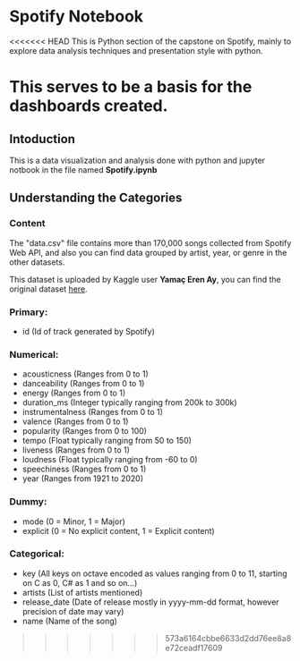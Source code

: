 # Spotify Notebook
<<<<<<< HEAD
 This is Python section of the capstone on Spotify, mainly to explore data analysis techniques and presentation style with python.

 This serves to be a basis for the dashboards created.
=======
## Intoduction
This is a data visualization and analysis done with python and jupyter notbook in the file named **Spotify.ipynb**
## Understanding the Categories
### Content
The "data.csv" file contains more than 170,000 songs collected from Spotify Web API, and also you can find data grouped by artist, year, or genre in the other datasets.

This dataset is uploaded by Kaggle user **Yamaç Eren Ay**, you can find the original dataset [here]("https://www.kaggle.com/yamaerenay/spotify-dataset-19212020-160k-tracks).

### Primary:
- id (Id of track generated by Spotify)
### Numerical:
- acousticness (Ranges from 0 to 1)
- danceability (Ranges from 0 to 1)
- energy (Ranges from 0 to 1)
- duration_ms (Integer typically ranging from 200k to 300k)
- instrumentalness (Ranges from 0 to 1)
- valence (Ranges from 0 to 1)
- popularity (Ranges from 0 to 100)
- tempo (Float typically ranging from 50 to 150)
- liveness (Ranges from 0 to 1)
- loudness (Float typically ranging from -60 to 0)
- speechiness (Ranges from 0 to 1)
- year (Ranges from 1921 to 2020)
### Dummy:
- mode (0 = Minor, 1 = Major)
- explicit (0 = No explicit content, 1 = Explicit content)
### Categorical:
- key (All keys on octave encoded as values ranging from 0 to 11, starting on C as 0, C# as 1 and so on…)
- artists (List of artists mentioned)
- release_date (Date of release mostly in yyyy-mm-dd format, however precision of date may vary)
- name (Name of the song)
>>>>>>> 573a6164cbbe6633d2dd76ee8a8e72ceadf17609
